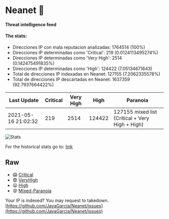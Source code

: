 # Neanet :hocho:
#### Threat intelligence feed
#### The stats:

- Direcciones IP con mala reputacion analizadas: 1764514 (100%)
- Direcciones IP determinadas como 'Critical':  219 (0.0124113495274%)
- Direcciones IP determinadas como 'Very High':  2514 (0.142475491835%)
- Direcciones IP determinadas como 'High':  124422 (7.05134671643)
- Total de direcciones IP indexadas en Neanet:  127155 (7.2062335578%)
- Total de direcciones IP descartadas en Neanet:  1637359 (92.7937664422%)

| Last Update | Critical | Very High | High | Paranoia |
| --- | --- | --- | --- | --- |
| 2021-05-16 21:02:32 | 219 | 2514 | 124422 | 127155 mixed list (Critical + Very High + High)|

![Stats](https://docs.google.com/spreadsheets/d/e/2PACX-1vSnaNMIXVabIpDJjufMlzH7poXnshF3mgd8Is1g9ytUEzVsP5my4Trn8f-xkoLLQ38xpL3HtmUexLo6/pubchart?oid=501124687&format=image)

For the historical stats go to: [link](/stats.csv)
## Raw
- :scream: [Critical](https://raw.githubusercontent.com/JavaGarcia/Neanet/master/blacklists/neanet_critical.txt)
- :fearful: [VeryHigh](https://raw.githubusercontent.com/JavaGarcia/Neanet/master/blacklists/neanet_veryHigh.txtt)
- :frowning: [High](https://raw.githubusercontent.com/JavaGarcia/Neanet/master/blacklists/neanet_high.txt)
- :dizzy_face: [Mixed-Paranoia](https://raw.githubusercontent.com/JavaGarcia/Neanet/master/blacklists/neanet_all.txt)


Your IP is indexed? You may request to takedown. [https://github.com/JavaGarcia/Neanet/issues](https://github.com/JavaGarcia/Neanet/issues)















































































































































































































































































































































































































































































































































































































































































































































































































































































































































































































































































































































































































































































































































































































































































































































































































































































































































































































































































































































































































































































































































































































































































































































































































































































































































































































































































































































































































































































































































































































































































































































































































































































































































































































































































































































































































































































































































































































































































































































































































































































































































































































































































































































































































































































































































































































































































































































































































































































































































































































































































































































































































































































































































































































































































































































































































































































































































































































































































































































































































































































































































































































































































































































































































































































































































































































